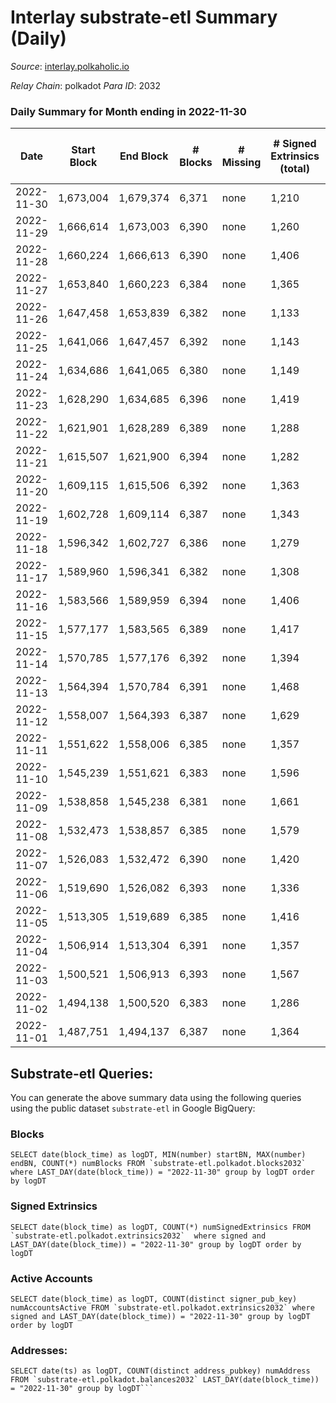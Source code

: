 # Interlay substrate-etl Summary (Daily)

_Source_: [interlay.polkaholic.io](https://interlay.polkaholic.io)

*Relay Chain*: polkadot
*Para ID*: 2032



### Daily Summary for Month ending in 2022-11-30


| Date | Start Block | End Block | # Blocks | # Missing | # Signed Extrinsics (total) | # Active Accounts | # Addresses with Balances | # Events | # Transfers | # XCM Transfers In | # XCM Transfers Out |
| ---- | ----------- | --------- | -------- | --------- | --------------------------- | ----------------- | ------------------------- | -------- | ----------- | ------------------ | ------------------- |
| 2022-11-30 | 1,673,004 | 1,679,374 | 6,371 | none  | 1,210 | 134 | 10,632 | 56,983 | 6,539 ($28,816.04) | 11 ($928.96) | 7 ($482.05) |
| 2022-11-29 | 1,666,614 | 1,673,003 | 6,390 | none  | 1,260 | 145 | 10,628 | 57,560 | 6,596 ($37,508.47) | 22 ($3,256.95) | 13 ($772.51) |
| 2022-11-28 | 1,660,224 | 1,666,613 | 6,390 | none  | 1,406 | 142 | 10,615 | 58,165 | 6,563 ($40,023.50) | 18 ($1,767.50) | 14 ($975.67) |
| 2022-11-27 | 1,653,840 | 1,660,223 | 6,384 | none  | 1,365 | 156 |  | 57,908 | 6,585 ($50,319.83) | 28 ($1,676.46) | 28 ($2,295.39) |
| 2022-11-26 | 1,647,458 | 1,653,839 | 6,382 | none  | 1,133 | 144 |  | 56,983 | 6,590 ($32,786.10) | 26 ($3,217.82) | 21 ($1,473.23) |
| 2022-11-25 | 1,641,066 | 1,647,457 | 6,392 | none  | 1,143 | 134 | 10,596 | 56,976 | 6,561 ($17,718.56) | 14 ($588.51) | 16 ($170.77) |
| 2022-11-24 | 1,634,686 | 1,641,065 | 6,380 | none  | 1,149 | 123 | 10,588 | 56,867 | 6,555 ($30,999.83) | 26 ($2,252.31) | 22 ($1,727.85) |
| 2022-11-23 | 1,628,290 | 1,634,685 | 6,396 | none  | 1,419 | 147 |  | 58,270 | 6,596 ($122,177) | 25 ($1,765.79) | 29 ($1,138.91) |
| 2022-11-22 | 1,621,901 | 1,628,289 | 6,389 | none  | 1,288 | 153 |  | 57,935 | 6,641 ($47,513.13) | 51 ($9,200.92) | 34 ($9,785.85) |
| 2022-11-21 | 1,615,507 | 1,621,900 | 6,394 | none  | 1,282 | 166 |  | 57,808 | 6,654 ($46,615.36) | 26 ($2,073.74) | 34 ($1,938.31) |
| 2022-11-20 | 1,609,115 | 1,615,506 | 6,392 | none  | 1,363 | 154 |  | 58,105 | 6,615 ($22,309.45) | 12 ($640.04) | 31 ($1,940.02) |
| 2022-11-19 | 1,602,728 | 1,609,114 | 6,387 | none  | 1,343 | 159 |  | 57,931 | 6,577 ($46,161.71) | 18 ($13,094.29) | 16 ($690.81) |
| 2022-11-18 | 1,596,342 | 1,602,727 | 6,386 | none  | 1,279 | 151 | 10,514 | 57,707 | 6,595 ($61,189.46) | 15 ($9,068.32) | 13 ($1,061.01) |
| 2022-11-17 | 1,589,960 | 1,596,341 | 6,382 | none  | 1,308 | 150 | 10,501 | 57,642 | 6,566 ($21,081.76) | 19 ($1,179.92) | 21 ($5,934.28) |
| 2022-11-16 | 1,583,566 | 1,589,959 | 6,394 | none  | 1,406 | 141 |  | 58,264 | 6,604 ($52,966.36) | 32 ($84,772.09) | 25 ($17,715.62) |
| 2022-11-15 | 1,577,177 | 1,583,565 | 6,389 | none  | 1,417 | 161 | 10,481 | 58,372 | 6,626 ($324,635) | 31 ($8,685.27) | 25 ($280,443) |
| 2022-11-14 | 1,570,785 | 1,577,176 | 6,392 | none  | 1,394 | 184 | 10,457 | 58,709 | 6,727 ($70,330.71) | 33 ($4,491.26) | 39 ($29,756.03) |
| 2022-11-13 | 1,564,394 | 1,570,784 | 6,391 | none  | 1,468 | 206 | 10,404 | 59,035 | 6,769 ($159,488) | 40 ($3,972.96) | 30 ($2,851.89) |
| 2022-11-12 | 1,558,007 | 1,564,393 | 6,387 | none  | 1,629 | 164 |  | 59,152 | 6,604 ($93,248.48) | 37 ($31,632.79) | 33 ($45,026.71) |
| 2022-11-11 | 1,551,622 | 1,558,006 | 6,385 | none  | 1,357 | 155 | 10,331 | 58,282 | 6,616 ($180,406) | 41 ($216,853) | 47 ($73,087.20) |
| 2022-11-10 | 1,545,239 | 1,551,621 | 6,383 | none  | 1,596 | 140 |  | 59,165 | 6,692 ($39,647.22) | 25 ($14,374.54) | 26 ($12,314.85) |
| 2022-11-09 | 1,538,858 | 1,545,238 | 6,381 | none  | 1,661 | 390 | 10,304 | 59,852 | 6,851 ($318,029) | 45 ($28,447.48) | 47 ($5,386.40) |
| 2022-11-08 | 1,532,473 | 1,538,857 | 6,385 | none  | 1,579 | 142 |  | 58,989 | 6,616 ($41,384.07) | 47 ($12,310.77) | 49 ($6,210.11) |
| 2022-11-07 | 1,526,083 | 1,532,472 | 6,390 | none  | 1,420 | 183 |  | 58,672 | 6,667 ($125,967) | 40 ($9,780.34) | 54 ($10,198.96) |
| 2022-11-06 | 1,519,690 | 1,526,082 | 6,393 | none  | 1,336 | 157 |  | 58,024 | 6,603 ($41,633.15) | 31 ($4,331.29) | 39 ($4,746.48) |
| 2022-11-05 | 1,513,305 | 1,519,689 | 6,385 | none  | 1,416 | 162 |  | 58,322 | 6,590 ($30,927.41) | 30 ($2,824.80) | 27 ($2,419.80) |
| 2022-11-04 | 1,506,914 | 1,513,304 | 6,391 | none  | 1,357 | 202 | 10,227 | 58,527 | 6,692 ($64,276.77) | 37 ($4,519.97) | 72 ($11,642.68) |
| 2022-11-03 | 1,500,521 | 1,506,913 | 6,393 | none  | 1,567 | 153 | 10,197 | 58,914 | 6,601 ($35,298.94) | 30 ($4,676.66) | 36 ($4,789.22) |
| 2022-11-02 | 1,494,138 | 1,500,520 | 6,383 | none  | 1,286 | 156 | 10,190 | 57,807 | 6,593 ($31,862.75) | 19 ($8,434.22) | 20 ($3,638.93) |
| 2022-11-01 | 1,487,751 | 1,494,137 | 6,387 | none  | 1,364 | 166 | 10,183 | 58,164 | 6,599 ($35,248.51) | 23 ($5,451.46) | 19 ($1,014.18) |

## Substrate-etl Queries:
You can generate the above summary data using the following queries using the public dataset `substrate-etl` in Google BigQuery:


### Blocks
```
SELECT date(block_time) as logDT, MIN(number) startBN, MAX(number) endBN, COUNT(*) numBlocks FROM `substrate-etl.polkadot.blocks2032`  where LAST_DAY(date(block_time)) = "2022-11-30" group by logDT order by logDT
```


### Signed Extrinsics
```
SELECT date(block_time) as logDT, COUNT(*) numSignedExtrinsics FROM `substrate-etl.polkadot.extrinsics2032`  where signed and LAST_DAY(date(block_time)) = "2022-11-30" group by logDT order by logDT
```


### Active Accounts
```
SELECT date(block_time) as logDT, COUNT(distinct signer_pub_key) numAccountsActive FROM `substrate-etl.polkadot.extrinsics2032` where signed and LAST_DAY(date(block_time)) = "2022-11-30" group by logDT order by logDT
```


### Addresses:
```
SELECT date(ts) as logDT, COUNT(distinct address_pubkey) numAddress FROM `substrate-etl.polkadot.balances2032` LAST_DAY(date(block_time)) = "2022-11-30" group by logDT```

